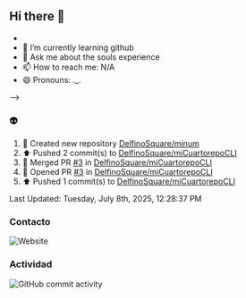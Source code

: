 ## Hi there 👋






- 
- 🌱 I’m currently learning github
- 💬 Ask me about the souls experience
- 📫 How to reach me: N/A
- 😄 Pronouns: ._.

-->
### :alien:
<!--RECENT_ACTIVITY:start-->
1. 📔 Created new repository [DelfinoSquare/minum](https://github.com/DelfinoSquare/minum)<br>
2. ⬆️ Pushed 2 commit(s) to [DelfinoSquare/miCuartorepoCLI](https://github.com/DelfinoSquare/miCuartorepoCLI)<br>
3. 🎉 Merged PR [#3](https://github.com/DelfinoSquare/miCuartorepoCLI/pull/3) in [DelfinoSquare/miCuartorepoCLI](https://github.com/DelfinoSquare/miCuartorepoCLI)<br>
4. 💪 Opened PR [#3](https://github.com/DelfinoSquare/miCuartorepoCLI/pull/3) in [DelfinoSquare/miCuartorepoCLI](https://github.com/DelfinoSquare/miCuartorepoCLI)<br>
5. ⬆️ Pushed 1 commit(s) to [DelfinoSquare/miCuartorepoCLI](https://github.com/DelfinoSquare/miCuartorepoCLI)<br>
<!--RECENT_ACTIVITY:end-->
<!--RECENT_ACTIVITY:last_update-->
Last Updated: Tuesday, July 8th, 2025, 12:28:37 PM
<!--RECENT_ACTIVITY:last_update_end-->
### Contacto

![Website](https://img.shields.io/website?url=https%3A%2F%2Fgithub.com%2FDelfinoSquare)


### Actividad

![GitHub commit activity](https://img.shields.io/github/commit-activity/m/DelfinoSquare/DelfinoSquare)

